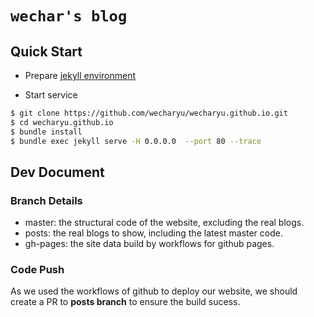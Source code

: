 # `wechar's blog`

## Quick Start

- Prepare [jekyll environment](https://jekyllrb.com/docs/installation/)

- Start service
```bash
$ git clone https://github.com/wecharyu/wecharyu.github.io.git
$ cd wecharyu.github.io
$ bundle install
$ bundle exec jekyll serve -H 0.0.0.0  --port 80 --trace
```

## Dev Document
### Branch Details
- master: the structural code of the website, excluding the real blogs.
- posts: the real blogs to show, including the latest master code.
- gh-pages: the site data build by workflows for github pages.
### Code Push
As we used the workflows of github to deploy our website, we should create a PR to **posts branch** to ensure the build sucess.
